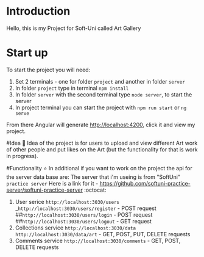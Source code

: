 # Introduction
Hello, this is my Project for Soft-Uni called Art Gallery
# Start up
To start the project you will need:

1. Set 2 terminals - one for folder `project` and another in folder `server`
2. In folder `project` type in terminal `npm install`
3. In folder `server` with the second terminal type `node server`, to start the server
4. In project terminal you can start the project with `npm run start` or `ng serve`
   
From there Angular will generate <http://localhost:4200>, click it and view my project.

#Idea :art:
   Idea of the project is for users to upload and view different Art work of other people
and put likes on the Art (but the functionality for that is work in progress).

#Functionality :star:
In additional if you want to work on the project the api for the server data base are:
The server that i'm useing is from "SoftUni" `practice server` 
Here is a link for it - https://github.com/softuni-practice-server/softuni-practice-server :octocat:

1. User serice `http://localhost:3030/users`
   _`http://localhost:3030/users/register` - POST request
   ##`http://localhost:3030/users/login` - POST request
   ##`http://localhost:3030/users/logout` - GET request
3. Collections service `http://localhost:3030/data`
   `http://localhost:3030/data/art` - GET, POST, PUT, DELETE requests
5. Comments service `http://localhost:3030/comments` - GET, POST, DELETE requests
